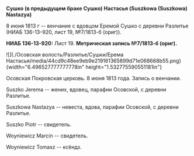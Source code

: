 **Сушко (в предыдущем браке Сушко) Настасья (Suszkowa (Suszkowa)
Nastazya)**

8 июня 1813 г -- венчание с вдовцом Еремой Сушко с деревни Разлитье
(НИАБ 136-13-920, лист 19, №7/1813-б (ориг)).

**НИАБ 136-13-920:** Лист 19. **Метрическая запись №7/1813-б (ориг).**

![](./Осовская волость/Разлитье/Сушки/Ерема Настасья/media/44cd9c48ee9eb9e219161365899d71e068668b55.png){width="6.496527777777778in"
height="1.532775590551181in"}

Осовская Покровская церковь. 8 июня 1813 года. Запись о венчании.

Suszko Jerema -- жених, вдовец, парафии Осовской, с деревни Разлитье.

Suszkowa Nastazya -- невеста, вдова, парафии Осовской, с деревни
Разлитье.

Suszko Piotr -- свидетель.

Woyniewicz Marcin -- свидетель.

Woyniewicz Tomasz -- ксёндз.
